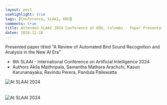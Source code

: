 ```yaml
---
layout: post
usehighlight: true
tags: [Conference, SLAAI, KDU]
comments: true
title: Attended SLAAI 2024 Conference at KDU, Colombo - Paper Presentation
datee: 2024-12-18
---
```


Presented paper titled "A Review of Automated Bird Sound Recognition and Analysis in the New AI Era"
* 8th SLAAI - International Conference on Artificial Intelligence 2024
* Authors
Akila Maithripala, Samantha Mathara Arachchi, Kasun Karunanayaka, Ravindu Perera, Pandula Pallewatta

<img style="display: block;" class="img-fluid" src="https://i.imgur.com/qACcSbX.jpeg" alt="At SLAAI 2024">
<br><br>
<img style="display: block;" class="img-fluid" src="https://i.imgur.com/qlbPoU7.jpeg" alt="At SLAAI 2024">
